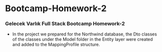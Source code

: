 # Bootcamp-Homework-2

### Gelecek Varlık Full Stack Bootcamp Homework-2

- In the project we prepared for the Northwind database, the Dto classes of the classes under the Model folder in the Entity layer were created and added to the MappingProfile structure.
